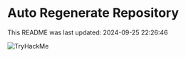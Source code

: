 # Auto Regenerate Repository

This README was last updated: 2024-09-25 22:26:46

 ![TryHackMe](https://tryhackme.com/badge/533634)